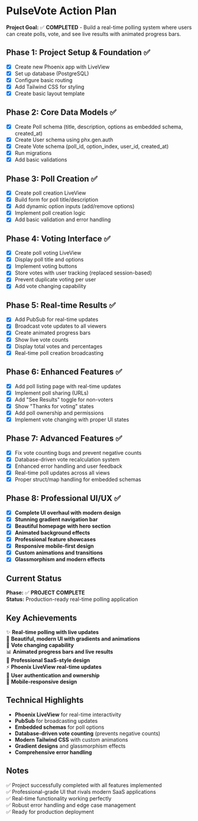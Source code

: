 # PulseVote Action Plan

**Project Goal:** ✅ **COMPLETED** - Build a real-time polling system where users can create polls, vote, and see live results with animated progress bars.

## Phase 1: Project Setup & Foundation ✅
- [x] Create new Phoenix app with LiveView
- [x] Set up database (PostgreSQL)
- [x] Configure basic routing
- [x] Add Tailwind CSS for styling
- [x] Create basic layout template

## Phase 2: Core Data Models ✅
- [x] Create Poll schema (title, description, options as embedded schema, created_at)
- [x] Create User schema using phx.gen.auth
- [x] Create Vote schema (poll_id, option_index, user_id, created_at)
- [x] Run migrations
- [x] Add basic validations

## Phase 3: Poll Creation ✅
- [x] Create poll creation LiveView
- [x] Build form for poll title/description
- [x] Add dynamic option inputs (add/remove options)
- [x] Implement poll creation logic
- [x] Add basic validation and error handling

## Phase 4: Voting Interface ✅
- [x] Create poll voting LiveView
- [x] Display poll title and options
- [x] Implement voting buttons
- [x] Store votes with user tracking (replaced session-based)
- [x] Prevent duplicate voting per user
- [x] Add vote changing capability

## Phase 5: Real-time Results ✅
- [x] Add PubSub for real-time updates
- [x] Broadcast vote updates to all viewers
- [x] Create animated progress bars
- [x] Show live vote counts
- [x] Display total votes and percentages
- [x] Real-time poll creation broadcasting

## Phase 6: Enhanced Features ✅
- [x] Add poll listing page with real-time updates
- [x] Implement poll sharing (URLs)
- [x] Add "See Results" toggle for non-voters
- [x] Show "Thanks for voting" states
- [x] Add poll ownership and permissions
- [x] Implement vote changing with proper UI states

## Phase 7: Advanced Features ✅
- [x] Fix vote counting bugs and prevent negative counts
- [x] Database-driven vote recalculation system
- [x] Enhanced error handling and user feedback
- [x] Real-time poll updates across all views
- [x] Proper struct/map handling for embedded schemas

## Phase 8: Professional UI/UX ✅
- [x] **Complete UI overhaul with modern design**
- [x] **Stunning gradient navigation bar**
- [x] **Beautiful homepage with hero section**
- [x] **Animated background effects**
- [x] **Professional feature showcases**
- [x] **Responsive mobile-first design**
- [x] **Custom animations and transitions**
- [x] **Glassmorphism and modern effects**

## Current Status
**Phase:** ✅ **PROJECT COMPLETE**  
**Status:** Production-ready real-time polling application

## Key Achievements
✨ **Real-time polling with live updates**  
🎨 **Beautiful, modern UI with gradients and animations**  
🔄 **Vote changing capability**  
📊 **Animated progress bars and live results**  
🚀 **Professional SaaS-style design**  
⚡ **Phoenix LiveView real-time updates**  
🎯 **User authentication and ownership**  
📱 **Mobile-responsive design**

## Technical Highlights
- **Phoenix LiveView** for real-time interactivity
- **PubSub** for broadcasting updates
- **Embedded schemas** for poll options
- **Database-driven vote counting** (prevents negative counts)
- **Modern Tailwind CSS** with custom animations
- **Gradient designs** and glassmorphism effects
- **Comprehensive error handling**

## Notes
✅ Project successfully completed with all features implemented  
✅ Professional-grade UI that rivals modern SaaS applications  
✅ Real-time functionality working perfectly  
✅ Robust error handling and edge case management  
✅ Ready for production deployment
